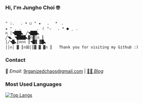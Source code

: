 
### Hi, I'm Jungho Choi 🤓
```

° :.　 . • ○ ° ★　 .　 *　.
★ ° . .　　　　.　☾ °☆　 . * ● ¸ .
∩ │◥███◣ ╱◥███◣        
╱◥◣ ◥████◣▓∩▓│∩ ║      
│╱◥█◣║∩∩∩ ║◥█▓ ▓█◣     
││∩│ ▓ ║∩田│║▓ ▓ ▓∩ ║   Thank you for visiting my Github :)

```


### Contact

📩 *Email*: 9rganizedchaos@gmail.com | [✍🏼  *Blog*](https://velog.io/@9rganizedchaos)

### Most Used Languages

[![Top Langs](https://github-readme-stats.vercel.app/api/top-langs/?username=9rganizedchaos&layout=compact&theme=solarized-light&langs_count=6)](https://github.com/anuraghazra/github-readme-stats)
